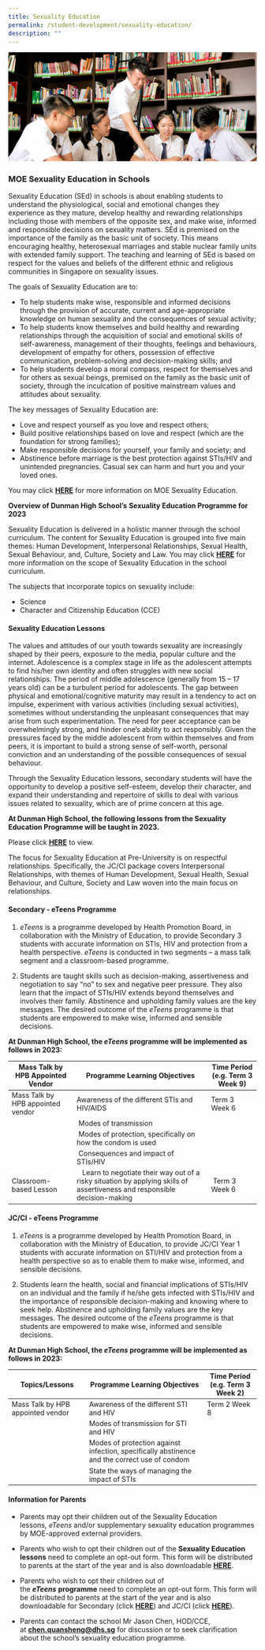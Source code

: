 ```yaml
---
title: Sexuality Education
permalink: /student-development/sexuality-education/
description: ""
---
```

![](/images/Homepage/masthead-development-sexuality.jpg)

### **MOE Sexuality Education in Schools**

Sexuality Education (SEd) in schools is about enabling students to understand the physiological, social and emotional changes they experience as they mature, develop healthy and rewarding relationships including those with members of the opposite sex, and make wise, informed and responsible decisions on sexuality matters. SEd is premised on the importance of the family as the basic unit of society. This means encouraging healthy, heterosexual marriages and stable nuclear family units with extended family support. The teaching and learning of SEd is based on respect for the values and beliefs of the different ethnic and religious communities in Singapore on sexuality issues.

The goals of Sexuality Education are to:

*   To help students make wise, responsible and informed decisions through the provision of accurate, current and age-appropriate knowledge on human sexuality and the consequences of sexual activity;
*   To help students know themselves and build healthy and rewarding relationships through the acquisition of social and emotional skills of self-awareness, management of their thoughts, feelings and behaviours, development of empathy for others, possession of effective communication, problem-solving and decision-making skills; and
*   To help students develop a moral compass, respect for themselves and for others as sexual beings, premised on the family as the basic unit of society, through the inculcation of positive mainstream values and attitudes about sexuality.

The key messages of Sexuality Education are:

*   Love and respect yourself as you love and respect others;
*   Build positive relationships based on love and respect (which are the foundation for strong families);
*   Make responsible decisions for yourself, your family and society; and
*   Abstinence before marriage is the best protection against STIs/HIV and unintended pregnancies. Casual sex can harm and hurt you and your loved ones.

You may click **[HERE](https://www.moe.gov.sg/education-in-sg/our-programmes/sexuality-education)** for more information on MOE Sexuality Education.

**Overview of Dunman High** **School’s** **Sexuality Education Programme for 2023**

Sexuality Education is delivered in a holistic manner through the school curriculum. The content for Sexuality Education is grouped into five main themes: Human Development, Interpersonal Relationships, Sexual Health, Sexual Behaviour, and, Culture, Society and Law. You may click **[HERE](https://www.moe.gov.sg/education-in-sg/our-programmes/sexuality-education)** for more information on the scope of Sexuality Education in the school curriculum.

The subjects that incorporate topics on sexuality include:

*   Science
*   Character and Citizenship Education (CCE)

#### **Sexuality Education Lessons**

The values and attitudes of our youth towards sexuality are increasingly shaped by their peers, exposure to the media, popular culture and the internet. Adolescence is a complex stage in life as the adolescent attempts to find his/her own identity and often struggles with new social relationships. The period of middle adolescence (generally from 15 – 17 years old) can be a turbulent period for adolescents. The gap between physical and emotional/cognitive maturity may result in a tendency to act on impulse, experiment with various activities (including sexual activities), sometimes without understanding the unpleasant consequences that may arise from such experimentation. The need for peer acceptance can be overwhelmingly strong, and hinder one’s ability to act responsibly. Given the pressures faced by the middle adolescent from within themselves and from peers, it is important to build a strong sense of self-worth, personal conviction and an understanding of the possible consequences of sexual behaviour.

Through the Sexuality Education lessons, secondary students will have the opportunity to develop a positive self-esteem, develop their character, and expand their understanding and repertoire of skills to deal with various issues related to sexuality, which are of prime concern at this age.

**At Dunman High School, the following lessons from the Sexuality Education Programme will be taught in 2023.** 

Please click [**HERE**](https://dunmanhigh.moe.edu.sg/wp-content/uploads/2023/02/2023_Sexuality-Education-Programme.pdf) to view.

The focus for Sexuality Education at Pre-University is on respectful relationships. Specifically, the JC/CI package covers Interpersonal Relationships, with themes of Human Development, Sexual Health, Sexual Behaviour, and Culture, Society and Law woven into the main focus on relationships.

#### **Secondary - eTeens Programme**

1.  _eTeens_ is a programme developed by Health Promotion Board, in collaboration with the Ministry of Education, to provide Secondary 3 students with accurate information on STIs, HIV and protection from a health perspective. _eTeens_ is conducted in two segments – a mass talk segment and a classroom-based programme.

2.  Students are taught skills such as decision-making, assertiveness and negotiation to say “no” to sex and negative peer pressure. They also learn that the impact of STIs/HIV extends beyond themselves and involves their family. Abstinence and upholding family values are the key messages. The desired outcome of the _eTeens_ programme is that students are empowered to make wise, informed and sensible decisions.

**At Dunman High School, the _eTeens_ programme will be implemented as follows in 2023:**

| Mass Talk by HPB Appointed Vendor | Programme Learning Objectives | Time Period  (e.g. Term 3 Week 9) |
| -------- | -------- | -------- |
|  Mass Talk by HPB appointed vendor |   Awareness of the different STIs and HIV/AIDS | Term 3 Week 6  |
|     |  Modes of transmission    |     |
|     |  Modes of protection, specifically on how the condom is used    |     |
|     |  Consequences and impact of STIs/HIV  |     |
| Classroom-based Lesson   |    Learn to negotiate their way out of a risky situation by applying skills of assertiveness and responsible decision-making  |  Term 3 Week 6   |

#### **JC/CI - eTeens Programme**

1.  _eTeens_ is a programme developed by Health Promotion Board, in collaboration with the Ministry of Education, to provide JC/CI Year 1 students with accurate information on STI/HIV and protection from a health perspective so as to enable them to make wise, informed, and sensible decisions.

2.  Students learn the health, social and financial implications of STIs/HIV on an individual and the family if he/she gets infected with STIs/HIV and the importance of responsible decision-making and knowing where to seek help. Abstinence and upholding family values are the key messages. The desired outcome of the _eTeens_ programme is that students are empowered to make wise, informed and sensible decisions.

**At Dunman High School, the _eTeens_ programme will be implemented as follows in 2023:**

| Topics/Lessons | Programme Learning Objectives | Time Period  (e.g. Term 3 Week 2)|
| --- | --- | --- |
|Mass Talk by HPB appointed vendor  | Awareness of the different STI and HIV| Term 2 Week 8
|  |Modes of transmission for STI and HIV
|  |  Modes of protection against infection, specifically abstinence and the correct use of condom    | 
|  | State the ways of managing the impact of STIs    | 

#### **Information for Parents**

*   Parents may opt their children out of the Sexuality Education lessons, _eTeens_ and/or supplementary sexuality education programmes by MOE-approved external providers.
*   Parents who wish to opt their children out of the **Sexuality Education lessons** need to complete an opt-out form. This form will be distributed to parents at the start of the year and is also downloadable **[HERE](/files/Annex-A-2023-SEd-Opt-Out-Form.pdf)**. 

*   Parents who wish to opt their children out of the **_eTeens_** **programme** need to complete an opt-out form. This form will be distributed to parents at the start of the year and is also downloadable for Secondary (click **[HERE](/files/Annex-B-2023-SEd-eTeens-Opt-Out-Form.pdf)**) and JC/CI (click **[HERE](/files/Annex-C-2023-SEd-eTeens-Opt-Out-Form.pdf)**).  

  
*   Parents can contact the school Mr Jason Chen, HOD/CCE, at **[chen.quansheng@dhs.sg](mailto:chen.quansheng@dhs.sg)** for discussion or to seek clarification about the school’s sexuality education programme.